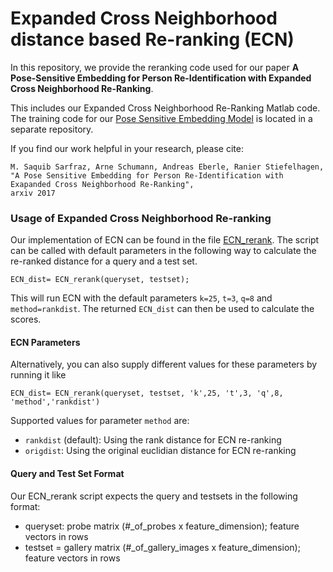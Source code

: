 # Expanded Cross Neighborhood distance based Re-ranking (ECN)

In this repository, we provide the reranking code used for our paper **A Pose-Sensitive Embedding for Person Re-Identification with Expanded Cross Neighborhood Re-Ranking**. 

This includes our Expanded Cross Neighborhood Re-Ranking Matlab code. The training code for our [Pose Sensitive Embedding Model](https://github.com/pse-ecn/pose-sensitive-embedding) is located in a separate repository.

If you find our work helpful in your research, please cite:

``` 
M. Saquib Sarfraz, Arne Schumann, Andreas Eberle, Ranier Stiefelhagen,
"A Pose Sensitive Embedding for Person Re-Identification with Exapanded Cross Neighborhood Re-Ranking", 
arxiv 2017
``` 



### Usage of Expanded Cross Neighborhood Re-ranking

Our implementation of ECN can be found in the file [ECN_rerank](https://github.com/pse-ecn/expanded-cross-neighborhood/blob/master/ECN_rerank.m). The script can be called with default parameters in the following way to calculate the re-ranked distance for a query and a test set.

```
ECN_dist= ECN_rerank(queryset, testset);
```

This will run ECN with the default parameters `k=25`, `t=3`, `q=8` and `method=rankdist`. The returned `ECN_dist` can then be used to calculate the scores.

#### ECN Parameters
Alternatively, you can also supply different values for these parameters by running it like

```
ECN_dist= ECN_rerank(queryset, testset, 'k',25, 't',3, 'q',8, 'method','rankdist')
```

Supported values for parameter `method` are:
* `rankdist` (default): Using the rank distance for ECN re-ranking
* `origdist`: Using the original euclidian distance for ECN re-ranking


#### Query and Test Set Format

Our ECN_rerank script expects the query and testsets in the following format:

* queryset: probe matrix (#_of_probes x feature_dimension);  feature vectors in rows
* testset = gallery matrix (#_of_gallery_images x feature_dimension); feature vectors in rows


